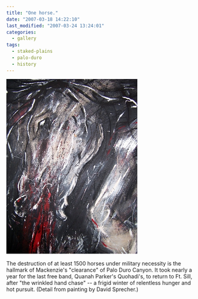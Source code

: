 ```yaml
---
title: "One horse."
date: "2007-03-18 14:22:10"
last_modified: "2007-03-24 13:24:01"
categories:
  - gallery
tags:
  - staked-plains
  - palo-duro
  - history  
---
```

![208](/images/gallery/208.jpg)

The destruction of at least 1500 horses under military necessity is the hallmark of Mackenzie's "clearance" of Palo Duro Canyon. It took nearly a year for the last free band, Quanah Parker's Quohadi's, to return to Ft. Sill, after "the wrinkled hand chase" -- a frigid winter of relentless hunger and hot pursuit. (Detail from painting by David Sprecher.)
